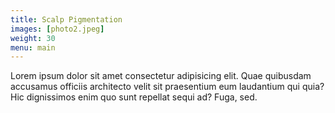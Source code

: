 ```yaml
---
title: Scalp Pigmentation
images: [photo2.jpeg]
weight: 30
menu: main
---
```

Lorem ipsum dolor sit amet consectetur adipisicing elit. Quae quibusdam accusamus officiis architecto velit sit praesentium eum laudantium qui quia? Hic dignissimos enim quo sunt repellat sequi ad? Fuga, sed.